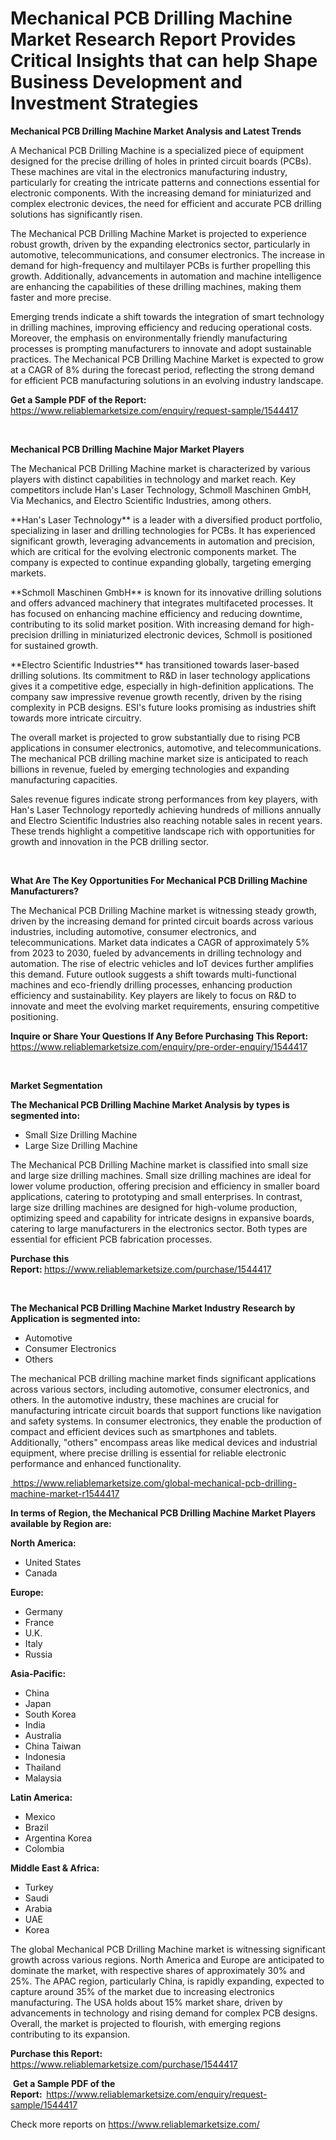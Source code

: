 <p><h1>Mechanical PCB Drilling Machine Market Research Report Provides Critical Insights that can help Shape Business Development and Investment Strategies</h1></p><p><strong>Mechanical PCB Drilling Machine Market Analysis and Latest Trends</strong></p>
<p><p>A Mechanical PCB Drilling Machine is a specialized piece of equipment designed for the precise drilling of holes in printed circuit boards (PCBs). These machines are vital in the electronics manufacturing industry, particularly for creating the intricate patterns and connections essential for electronic components. With the increasing demand for miniaturized and complex electronic devices, the need for efficient and accurate PCB drilling solutions has significantly risen.</p><p>The Mechanical PCB Drilling Machine Market is projected to experience robust growth, driven by the expanding electronics sector, particularly in automotive, telecommunications, and consumer electronics. The increase in demand for high-frequency and multilayer PCBs is further propelling this growth. Additionally, advancements in automation and machine intelligence are enhancing the capabilities of these drilling machines, making them faster and more precise.</p><p>Emerging trends indicate a shift towards the integration of smart technology in drilling machines, improving efficiency and reducing operational costs. Moreover, the emphasis on environmentally friendly manufacturing processes is prompting manufacturers to innovate and adopt sustainable practices. The Mechanical PCB Drilling Machine Market is expected to grow at a CAGR of 8% during the forecast period, reflecting the strong demand for efficient PCB manufacturing solutions in an evolving industry landscape.</p></p>
<p><strong>Get a Sample PDF of the Report:&nbsp;</strong> <a href="https://www.reliablemarketsize.com/enquiry/request-sample/1544417?utm_campaign=2337&utm_medium=2&utm_source=Github&utm_content=ia&utm_term=11042025&utm_id=mechanical-pcb-drilling-machine">https://www.reliablemarketsize.com/enquiry/request-sample/1544417</a></p>
<p>&nbsp;</p>
<p><strong>Mechanical PCB Drilling Machine Major Market Players</strong></p>
<p><p>The Mechanical PCB Drilling Machine market is characterized by various players with distinct capabilities in technology and market reach. Key competitors include Han's Laser Technology, Schmoll Maschinen GmbH, Via Mechanics, and Electro Scientific Industries, among others. </p><p>**Han's Laser Technology** is a leader with a diversified product portfolio, specializing in laser and drilling technologies for PCBs. It has experienced significant growth, leveraging advancements in automation and precision, which are critical for the evolving electronic components market. The company is expected to continue expanding globally, targeting emerging markets.</p><p>**Schmoll Maschinen GmbH** is known for its innovative drilling solutions and offers advanced machinery that integrates multifaceted processes. It has focused on enhancing machine efficiency and reducing downtime, contributing to its solid market position. With increasing demand for high-precision drilling in miniaturized electronic devices, Schmoll is positioned for sustained growth.</p><p>**Electro Scientific Industries** has transitioned towards laser-based drilling solutions. Its commitment to R&D in laser technology applications gives it a competitive edge, especially in high-definition applications. The company saw impressive revenue growth recently, driven by the rising complexity in PCB designs. ESI's future looks promising as industries shift towards more intricate circuitry.</p><p>The overall market is projected to grow substantially due to rising PCB applications in consumer electronics, automotive, and telecommunications. The mechanical PCB drilling machine market size is anticipated to reach billions in revenue, fueled by emerging technologies and expanding manufacturing capacities.</p><p>Sales revenue figures indicate strong performances from key players, with Han's Laser Technology reportedly achieving hundreds of millions annually and Electro Scientific Industries also reaching notable sales in recent years. These trends highlight a competitive landscape rich with opportunities for growth and innovation in the PCB drilling sector.</p></p>
<p>&nbsp;</p>
<p><strong>What Are The Key Opportunities For Mechanical PCB Drilling Machine Manufacturers?</strong></p>
<p><p>The Mechanical PCB Drilling Machine market is witnessing steady growth, driven by the increasing demand for printed circuit boards across various industries, including automotive, consumer electronics, and telecommunications. Market data indicates a CAGR of approximately 5% from 2023 to 2030, fueled by advancements in drilling technology and automation. The rise of electric vehicles and IoT devices further amplifies this demand. Future outlook suggests a shift towards multi-functional machines and eco-friendly drilling processes, enhancing production efficiency and sustainability. Key players are likely to focus on R&D to innovate and meet the evolving market requirements, ensuring competitive positioning.</p></p>
<p><strong>Inquire or Share Your Questions If Any Before Purchasing This Report:</strong> <a href="https://www.reliablemarketsize.com/enquiry/pre-order-enquiry/1544417?utm_campaign=2337&utm_medium=2&utm_source=Github&utm_content=ia&utm_term=11042025&utm_id=mechanical-pcb-drilling-machine">https://www.reliablemarketsize.com/enquiry/pre-order-enquiry/1544417</a></p>
<p>&nbsp;</p>
<p><strong>Market Segmentation</strong></p>
<p><strong>The Mechanical PCB Drilling Machine Market Analysis by types is segmented into:</strong></p>
<p><ul><li>Small Size Drilling Machine</li><li>Large Size Drilling Machine</li></ul></p>
<p><p>The Mechanical PCB Drilling Machine market is classified into small size and large size drilling machines. Small size drilling machines are ideal for lower volume production, offering precision and efficiency in smaller board applications, catering to prototyping and small enterprises. In contrast, large size drilling machines are designed for high-volume production, optimizing speed and capability for intricate designs in expansive boards, catering to large manufacturers in the electronics sector. Both types are essential for efficient PCB fabrication processes.</p></p>
<p><strong>Purchase this Report:&nbsp;</strong><a href="https://www.reliablemarketsize.com/purchase/1544417?utm_campaign=2337&utm_medium=2&utm_source=Github&utm_content=ia&utm_term=11042025&utm_id=mechanical-pcb-drilling-machine">https://www.reliablemarketsize.com/purchase/1544417</a></p>
<p>&nbsp;</p>
<p><strong>The Mechanical PCB Drilling Machine Market Industry Research by Application is segmented into:</strong></p>
<p><ul><li>Automotive</li><li>Consumer Electronics</li><li>Others</li></ul></p>
<p><p>The mechanical PCB drilling machine market finds significant applications across various sectors, including automotive, consumer electronics, and others. In the automotive industry, these machines are crucial for manufacturing intricate circuit boards that support functions like navigation and safety systems. In consumer electronics, they enable the production of compact and efficient devices such as smartphones and tablets. Additionally, "others" encompass areas like medical devices and industrial equipment, where precise drilling is essential for reliable electronic performance and enhanced functionality.</p></p>
<p><a href="https://www.reliablemarketsize.com/global-mechanical-pcb-drilling-machine-market-r1544417?utm_campaign=2337&utm_medium=2&utm_source=Github&utm_content=ia&utm_term=11042025&utm_id=mechanical-pcb-drilling-machine">&nbsp;https://www.reliablemarketsize.com/global-mechanical-pcb-drilling-machine-market-r1544417</a></p>
<p><strong>In terms of Region, the Mechanical PCB Drilling Machine Market Players available by Region are:</strong></p>
<p>
    <p> <strong> North America: </strong>
        <ul>
            <li>United States</li>
            <li>Canada</li>
        </ul>
        </p> 
    <p> <strong> Europe: </strong>
        <ul>
            <li>Germany</li>
            <li>France</li>
            <li>U.K.</li>
            <li>Italy</li>
            <li>Russia</li>
        </ul>
        </p> 
    <p> <strong> Asia-Pacific: </strong>
        <ul>
            <li>China</li>
            <li>Japan</li>
            <li>South Korea</li>
            <li>India</li>
            <li>Australia</li>
            <li>China Taiwan</li>
            <li>Indonesia</li>
            <li>Thailand</li>
            <li>Malaysia</li>
        </ul>
        </p> 
    <p> <strong> Latin America: </strong>
        <ul>
            <li>Mexico</li>
            <li>Brazil</li>
            <li>Argentina Korea</li>
            <li>Colombia</li>
        </ul>
        </p> 
    <p> <strong> Middle East & Africa: </strong>
        <ul>
            <li>Turkey</li>
            <li>Saudi</li>
            <li>Arabia</li>
            <li>UAE</li>
            <li>Korea</li>
        </ul>
    </p>
    </p>
<p><p>The global Mechanical PCB Drilling Machine market is witnessing significant growth across various regions. North America and Europe are anticipated to dominate the market, with respective shares of approximately 30% and 25%. The APAC region, particularly China, is rapidly expanding, expected to capture around 35% of the market due to increasing electronics manufacturing. The USA holds about 15% market share, driven by advancements in technology and rising demand for complex PCB designs. Overall, the market is projected to flourish, with emerging regions contributing to its expansion.</p></p>
<p><strong>Purchase this Report: </strong><a href="https://www.reliablemarketsize.com/purchase/1544417?utm_campaign=2337&utm_medium=2&utm_source=Github&utm_content=ia&utm_term=11042025&utm_id=mechanical-pcb-drilling-machine">https://www.reliablemarketsize.com/purchase/1544417</a></p>
<p>&nbsp;<strong>Get a Sample PDF of the Report:&nbsp;&nbsp;</strong><a href="https://www.reliablemarketsize.com/enquiry/request-sample/1544417?utm_campaign=2337&utm_medium=2&utm_source=Github&utm_content=ia&utm_term=11042025&utm_id=mechanical-pcb-drilling-machine">https://www.reliablemarketsize.com/enquiry/request-sample/1544417</a></p>
<p><strong></strong></p>
<p>Check more reports on <a href="https://www.reliablemarketsize.com/?utm_campaign=2337&utm_medium=2&utm_source=Github&utm_content=ia&utm_term=11042025&utm_id=mechanical-pcb-drilling-machine">https://www.reliablemarketsize.com/</a></p>